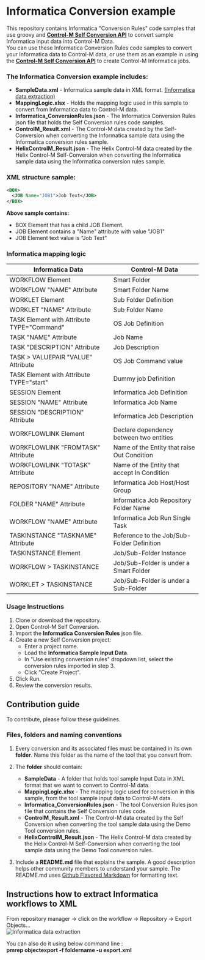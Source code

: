 # Informatica Conversion example
This repository contains Informatica "Conversion Rules" code samples that use groovy and [**Control-M Self Conversion API**](https://docs.bmc.com/docs/ctmselfconv/control-m-self-conversion-api-814570051.html) to convert sample Informatica input data into Control-M Data.<br> 
You can use these Informatica Conversion Rules code samples to convert your Informatica data to Control-M data, or use them as an example in using the [**Control-M Self Conversion API**](https://docs.bmc.com/docs/ctmselfconv/control-m-self-conversion-api-814570051.html) to create Control-M Informatica jobs.

### The Informatica Conversion example includes:
* __SampleData.xml__ - Informatica sample data in XML format. [(Informatica data extraction)](https://github.com/controlm/self-conversion-api-community-solutions/tree/master/Informatica#extract-informatica-data-in-xml-format)
* __MappingLogic.xlsx__ - Holds the mapping logic used in this sample to convert from Informatica data to Control-M data.
* __Informatica_ConversionRules.json__ - The Informatica Conversion Rules json file that holds the Self Conversion rules code samples.
* __ControlM_Result.xml__ - The Control-M data created by the Self-Conversion when converting the Informatica sample data using the Informatica conversion rules sample.
* __HelixControlM_Result.json__ - The Helix Control-M data created by the Helix Control-M Self-Conversion when converting the Informatica sample data using the Informatica conversion rules sample.

### XML structure sample:
```xml 
<BOX>
  <JOB Name="JOB1">Job Text</JOB>
</BOX> 
```
 __Above sample contains:__
* BOX Element that has a child JOB Element. 
* JOB Element contains a "Name" attribute with value "JOB1"
* JOB Element text value is "Job Text"

### Informatica mapping logic  
| Informatica Data | Control-M Data |
| --- | --- |
| WORKFLOW Element | Smart Folder |
| WORKFLOW "NAME" Attribute | Smart Folder Name |
| WORKLET Element | Sub Folder Definition |
| WORKLET "NAME" Attribute | Sub Folder Name |
| TASK Element with Attribute TYPE="Command" | OS Job Definition |
| TASK "NAME" Attribute | Job Name |
| TASK "DESCRIPTION" Attribute | Job Description |
| TASK > VALUEPAIR "VALUE" Attribute | OS Job Command value |
| TASK Element with Attribute TYPE="start" | Dummy job Definition |
| SESSION Element | Informatica Job Definition |
| SESSION "NAME" Attribute | Informatica Job Name |
| SESSION "DESCRIPTION" Attribute | Informatica Job Description |
| WORKFLOWLINK Element | Declare dependency between two entities  |
| WORKFLOWLINK "FROMTASK" Attribute | Name of the Entity that raise Out Condition |
| WORKFLOWLINK "TOTASK" Attribute | Name of the Entity that accept In Condition |
| REPOSITORY "NAME" Attribute | Informatica Job Host/Host Group |
| FOLDER "NAME" Attribute | Informatica Job Repository Folder Name |
| WORKFLOW "NAME" Attribute | Informatica Job Run Single Task |
| TASKINSTANCE "TASKNAME" Attribute | Reference to the Job/Sub-Folder Definition |
| TASKINSTANCE Element | Job/Sub-Folder Instance |
| WORKFLOW > TASKINSTANCE | Job/Sub-Folder is under  a Smart Folder |
| WORKLET > TASKINSTANCE | Job/Sub-Folder is under a Sub-Folder |

### Usage Instructions
1. Clone or download the repository.
2. Open Control-M Self Conversion.
3. Import the __Informatica Conversion Rules__ json file.
4. Create a new Self Conversion project: 
   * Enter a project name.
   * Load the **Informatica Sample Input Data**.
   * In "Use existing conversion rules" dropdown list, select the conversion rules imported in step 3.
   * Click "Create Project".
5. Click Run.
6. Review the conversion results.

## Contribution guide
To contribute, please follow these guidelines.

### Files, folders and naming conventions
1. Every conversion and its associated files must be contained in its own **folder**. Name this folder as the name of the tool that you convert from.
2. The __folder__ should contain:
   * __SampleData__ - A folder that holds tool sample Input Data in XML format that we want to convert to Control-M data.
   * __MappingLogic.xlsx__ - The mapping logic used for conversion in this sample, from the  tool sample input data to Control-M data.
   * __Informatica_ConversionRules.json__ - The tool Conversion Rules json file that contains the Self Conversion rules code.
   * __ControlM_Result.xml__ - The Control-M data created by the Self Conversion when converting the tool sample data using the Demo Tool conversion rules.
   * __HelixControlM_Result.json__ - The Helix Control-M data created by the Helix Control-M Self-Conversion when converting the tool sample data using the Demo Tool conversion rules.

3. Include a **README.md** file that explains the sample. A good description helps other community members to understand your sample. The README.md uses [Github Flavored Markdown](https://guides.github.com/features/mastering-markdown/) for formatting text.

## Instructions how to extract Informatica workflows to XML
From repository manager -> click on the workflow -> Repository -> Export Objects…<br>
![Informatica data extraction](images/Informatica_data_extraction.png)

You can also do it using below command line :<br>
**pmrep objectexport -f foldername -u export.xml** 

